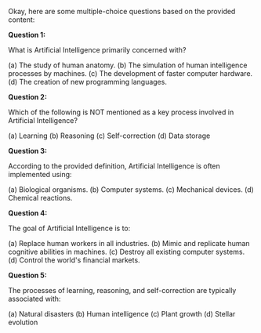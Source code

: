 Okay, here are some multiple-choice questions based on the provided content:

**Question 1:**

What is Artificial Intelligence primarily concerned with?

(a) The study of human anatomy.
(b) The simulation of human intelligence processes by machines.
(c) The development of faster computer hardware.
(d) The creation of new programming languages.

**Question 2:**

Which of the following is NOT mentioned as a key process involved in Artificial Intelligence?

(a) Learning
(b) Reasoning
(c) Self-correction
(d) Data storage

**Question 3:**

According to the provided definition, Artificial Intelligence is often implemented using:

(a) Biological organisms.
(b) Computer systems.
(c) Mechanical devices.
(d) Chemical reactions.

**Question 4:**

The goal of Artificial Intelligence is to:

(a) Replace human workers in all industries.
(b) Mimic and replicate human cognitive abilities in machines.
(c) Destroy all existing computer systems.
(d) Control the world's financial markets.

**Question 5:**

The processes of learning, reasoning, and self-correction are typically associated with:

(a) Natural disasters
(b) Human intelligence
(c) Plant growth
(d) Stellar evolution
